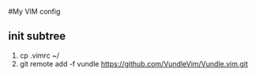 #My VIM config

## init subtree
1. cp .vimrc ~/  
2. git remote add -f vundle https://github.com/VundleVim/Vundle.vim.git
